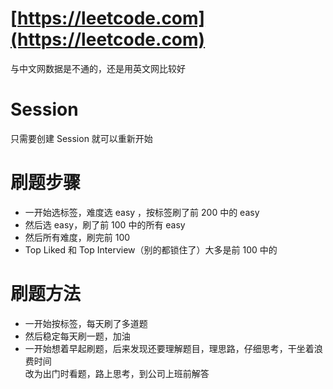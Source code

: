 # [https://leetcode.com](https://leetcode.com)
与中文网数据是不通的，还是用英文网比较好

# Session 
只需要创建 Session 就可以重新开始

# 刷题步骤
* 一开始选标签，难度选 easy ，按标签刷了前 200 中的 easy
* 然后选 easy，刷了前 100 中的所有 easy
* 然后所有难度，刷完前 100
* Top Liked 和 Top Interview（别的都锁住了）大多是前 100 中的


# 刷题方法
* 一开始按标签，每天刷了多道题
* 然后稳定每天刷一题，加油
* 一开始想着早起刷题，后来发现还要理解题目，理思路，仔细思考，干坐着浪费时间  
改为出门时看题，路上思考，到公司上班前解答